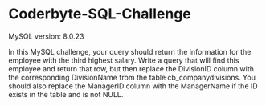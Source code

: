 # Coderbyte-SQL-Challenge

MySQL version: 8.0.23

In this MySQL challenge, your query should return the information for the employee with the third highest salary. 
Write a query that will find this employee and return that row, but then replace the DivisionID column with 
the corresponding DivisionName from the table cb_companydivisions. You should also replace the ManagerID column 
with the ManagerName if the ID exists in the table and is not NULL.
